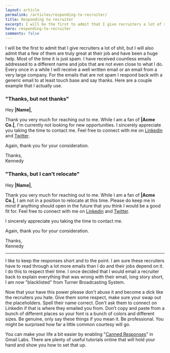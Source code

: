 ```yaml
---
layout: article
permalink: /articles/responding-to-recruiter/
title: Responding to recruiter
excerpt: I will be the first to admit that I give recruiters a lot of shit, but I will also admit that a few of them are truly great at their job and have been a huge help.
hero: responding-to-recruiter
comments: false
---
```


I will be the first to admit that I give recruiters a lot of shit, but I will also admit that a few of them are truly great at their job and have been a huge help. Most of the time it is just spam. I have received countless emails addressed to a different name and jobs that are not even close to what I do. Every once in a while I will receive a well written email or an email from a very large company. For the emails that are not spam I respond back with a generic email to at least touch base and say thanks. Here are a couple example that I actually use.

### "Thanks, but not thanks"

Hey **|Name|**,

Thank you very much for reaching out to me. While I am a fan of **|Acme Co.|**, I'm currently not looking for new opportunities. I sincerely appreciate you taking the time to contact me. Feel free to connect with me on [Linkedin](http://www.linkedin.com/in/kennedysgarage) and [Twitter](https://twitter.com/kennedysgarage).

Again, thank you for your consideration.

Thanks,<br/>
Kennedy

### "Thanks, but I can't relocate"

Hey **|Name|**,

Thank you very much for reaching out to me. While I am a fan of **|Acme Co.|**, I am not in a position to relocate at this time. Please do keep me in mind if anything should open in the future that you think I would be a good fit for. Feel free to connect with me on [Linkedin](http://www.linkedin.com/in/kennedysgarage) and [Twitter](https://twitter.com/kennedysgarage).

I sincerely appreciate you taking the time to contact me.

Again, thank you for your consideration.

Thanks,<br/>
Kennedy

<hr/>

I like to keep the responses short and to the point. I am sure these recruiters have to read through a lot more emails than I do and their jobs depend on it. I do this to respect their time. I once decided that I would email a recruiter back to explain everything that was wrong with their email, long story short, I am now "blacklisted" from Turner Broadcasting System.

Now that your have this power please don't abuse it and become a dick like the recruiters you hate. Give them some respect, make sure your swap out the placeholders. Spell their name correct. Don't ask them to connect on Linkedin if that is where they emailed you from. Don’t copy and paste from a bunch of different places so your font is a bunch of colors and different sizes. Be genuine, only say these things if you mean it. Be professional. You might be surprised how far a little common courtesy will go.

You can make your life a bit easier by enabling "[Canned Responses](http://gmailblog.blogspot.com/2008/10/new-in-labs-canned-responses.html)" in Gmail Labs. There are plenty of useful tutorials online that will hold your hand and show you how to set that up.
